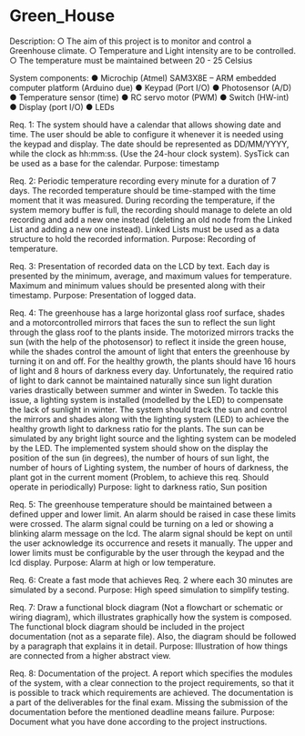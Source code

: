 # Green_House
Description: 
○ The aim of this project is to monitor and control a Greenhouse climate. 
○ Temperature and Light intensity are to be controlled. 
○ The temperature must be maintained between 20 - 25 Celsius

System components:
● Microchip (Atmel) SAM3X8E – ARM embedded computer platform (Arduino due)
● Keypad (Port I/O)
● Photosensor (A/D)
● Temperature sensor (time)
● RC servo motor (PWM)
● Switch (HW-int)
● Display (port I/O)
● LEDs

Req. 1: The system should have a calendar that allows showing date and time. The user should
be able to configure it whenever it is needed using the keypad and display. The date should be
represented as DD/MM/YYYY, while the clock as hh:mm:ss. (Use the 24-hour clock system).
SysTick can be used as a base for the calendar.
Purpose: timestamp

Req. 2: Periodic temperature recording every minute for a duration of 7 days. The recorded
temperature should be time-stamped with the time moment that it was measured. During
recording the temperature, if the system memory buffer is full, the recording should manage to
delete an old recording and add a new one instead (deleting an old node from the Linked List
and adding a new one instead). Linked Lists must be used as a data structure to hold the
recorded information.
Purpose: Recording of temperature.

Req. 3: Presentation of recorded data on the LCD by text. Each day is presented by the
minimum, average, and maximum values for temperature. Maximum and minimum values
should be presented along with their timestamp.
Purpose: Presentation of logged data.

Req. 4: The greenhouse has a large horizontal glass roof surface, shades and a motorcontrolled mirrors that faces the sun to reflect the sun light through the glass roof to the plants
inside. The motorized mirrors tracks the sun (with the help of the photosensor) to reflect it inside
the green house, while the shades control the amount of light that enters the greenhouse by
turning it on and off. For the healthy growth, the plants should have 16 hours of light and 8
hours of darkness every day. Unfortunately, the required ratio of light to dark cannot be
maintained naturally since sun light duration varies drastically between summer and winter in
Sweden. To tackle this issue, a lighting system is installed (modelled by the LED) to
compensate the lack of sunlight in winter. The system should track the sun and control the
mirrors and shades along with the lighting system (LED) to achieve the healthy growth light to
darkness ratio for the plants. The sun can be simulated by any bright light source and the
lighting system can be modeled by the LED. The implemented system should show on the
display the position of the sun (in degrees), the number of hours of sun light, the number of
hours of Lighting system, the number of hours of darkness, the plant got in the current moment
(Problem, to achieve this req. Should operate in periodically)
Purpose: light to darkness ratio, Sun position

Req. 5: The greenhouse temperature should be maintained between a defined upper and lower
limit. An alarm should be raised in case these limits were crossed. The alarm signal could be
turning on a led or showing a blinking alarm message on the lcd. The alarm signal should be
kept on until the user acknowledge its occurrence and resets it manually. The upper and lower
limits must be configurable by the user through the keypad and the lcd display.
Purpose: Alarm at high or low temperature.

Req. 6: Create a fast mode that achieves Req. 2 where each 30 minutes are simulated by a
second.
Purpose: High speed simulation to simplify testing.

Req. 7: Draw a functional block diagram (Not a flowchart or schematic or wiring diagram), which
illustrates graphically how the system is composed. The functional block diagram should be
included in the project documentation (not as a separate file). Also, the diagram should be
followed by a paragraph that explains it in detail.
Purpose: Illustration of how things are connected from a higher abstract view.

Req. 8: Documentation of the project. A report which specifies the modules of the system, with
a clear connection to the project requirements, so that it is possible to track which requirements
are achieved. The documentation is a part of the deliverables for the final exam. Missing the
submission of the documentation before the mentioned deadline means failure.
Purpose: Document what you have done according to the project instructions. 
